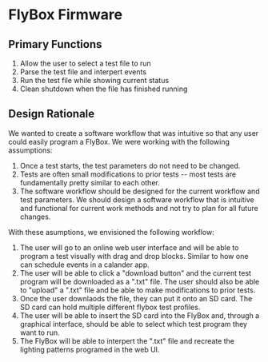 # FlyBox Firmware

## Primary Functions
1. Allow the user to select a test file to run
2. Parse the test file and interpert events 
3. Run the test file while showing current status
4. Clean shutdown when the file has finished running

## Design Rationale
We wanted to create a software workflow that was intuitive so that any user could easily program a FlyBox. We were working with the following assumptions: 
1) Once a test starts, the test parameters do not need to be changed.
2) Tests are often small modifications to prior tests -- most tests are fundamentally pretty similar to each other.
3) The software workflow should be designed for the current workflow and test parameters. We should design a software workflow that is intuitive and functional for current work methods and not try to plan for all future changes.

<!-- end of the list -->
With these asumptions, we envisioned the following workflow:
1) The user will go to an online web user interface and will be able to program a test visually with drag and drop blocks. Similar to how one can schedule events in a calander app.
2) The user will be able to click a "download button" and the current test program will be downloaded as a ".txt" file. The user should also be able to "upload" a ".txt" file and be able to make modifications to prior tests.
3) Once the user downlaods the file, they can put it onto an SD card. The SD card can hold multiple different flybox test profiles. 
4) The user will be able to insert the SD card into the FlyBox and, through a graphical interface, should be able to select which test program they want to run. 
5) The FlyBox will be able to interpert the ".txt" file and recreate the lighting patterns programed in the web UI. 
